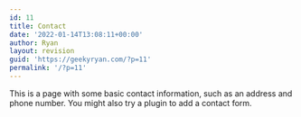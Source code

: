 ```yaml
---
id: 11
title: Contact
date: '2022-01-14T13:08:11+00:00'
author: Ryan
layout: revision
guid: 'https://geekyryan.com/?p=11'
permalink: '/?p=11'
---
```


This is a page with some basic contact information, such as an address and phone number. You might also try a plugin to add a contact form.